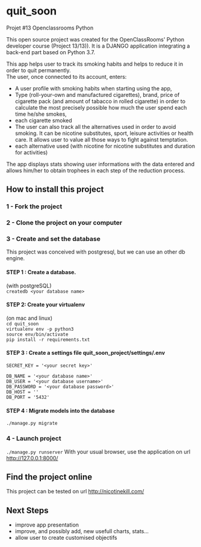 # quit_soon
Projet #13 Openclassrooms Python


This open source project was created for the OpenClassRooms' Python developer course (Project 13/13)). It is a DJANGO application integrating a back-end part based on Python 3.7.

This app helps user to track its smoking habits and helps to reduce it in order to quit permanently.<br/>
The user, once connected to its account, enters:
* A user profile with smoking habits when starting using the app,
* Type (roll-your-own and manufactured cigarettes), brand, price of cigarette pack (and amount of tabacco in rolled cigarette) in order to calculate the most precisely possible how much the user spend each time he/she smokes,
* each cigarette smoked
* The user can also track all the alternatives used in order to avoid smoking. It can be nicotine substitutes, sport, leisure activities or health care. It allows user to value all those ways to fight against temptation.
* each alternative used (with nicotine for nicotine substitutes and duration for activities)

The app displays stats showing user informations with the data entered and allows him/her to obtain trophees in each step of the reduction process.

## How to install this project

### 1 - Fork the project
### 2 - Clone the project on your computer
### 3 - Create and set the database
This project was conceived with postgresql, but we can use an other db engine.

#### STEP 1 : Create a database.
(with postgreSQL)<br/>
`createdb <your database name>`

#### STEP 2: Create your virtualenv
(on mac and linux)<br/>
`cd quit_soon`<br/>
`virtualenv env -p python3`<br/>
`source env/bin/activate`<br/>
`pip install -r requirements.txt`<br/>

#### STEP 3 : Create a settings file quit_soon_project/settings/.env
```
SECRET_KEY = '<your secret key>'

DB_NAME = '<your database name>'
DB_USER = '<your database username>'
DB_PASSWORD = '<your database password>'
DB_HOST = ''
DB_PORT = '5432'

```

#### STEP 4 : Migrate models into the database
`./manage.py migrate`


### 4 - Launch project
`./manage.py runserver`
With your usual browser, use the application on url http://127.0.0.1:8000/

## Find the project online

This project can be tested on url http://nicotinekill.com/<br/>

## Next Steps
* improve app presentation
* improve, and possibly add, new usefull charts, stats...
* allow user to create customised objectifs
